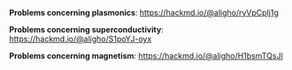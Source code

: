 
**Problems concerning plasmonics**: https://hackmd.io/@aligho/ryVpCplj1g

**Problems concerning superconductivity**: https://hackmd.io/@aligho/S1poYJ-oyx

**Problems concerning magnetism**: https://hackmd.io/@aligho/H1bsmTQsJl
